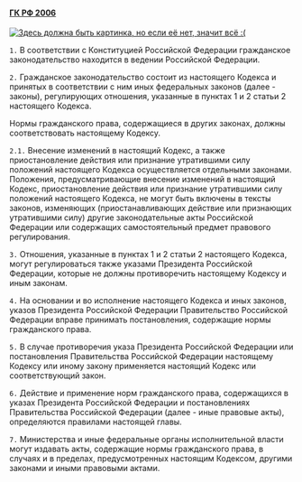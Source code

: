#### [ГК РФ 2006](https://lalawland.github.io/eurasia/russia/civil)

[![Здесь должна быть картинка, но если её нет, значит всё :(](https://sreda24.ru/media/k2/items/cache/22265d513e332f95b5c369bb043b31d8_XL.jpg)](https://sreda24.ru/media/k2/items/cache/22265d513e332f95b5c369bb043b31d8_XL.jpg)

`1.` В соответствии с Конституцией Российской Федерации гражданское законодательство находится в ведении Российской Федерации.

`2.` Гражданское законодательство состоит из настоящего Кодекса и принятых в соответствии с ним иных федеральных законов (далее - законы), регулирующих отношения, указанные в пунктах 1 и 2 статьи 2 настоящего Кодекса.

Нормы гражданского права, содержащиеся в других законах, должны соответствовать настоящему Кодексу.

`2.1.` Внесение изменений в настоящий Кодекс, а также приостановление действия или признание утратившими силу положений настоящего Кодекса осуществляется отдельными законами. Положения, предусматривающие внесение изменений в настоящий Кодекс, приостановление действия или признание утратившими силу положений настоящего Кодекса, не могут быть включены в тексты законов, изменяющих (приостанавливающих действие или признающих утратившими силу) другие законодательные акты Российской Федерации или содержащих самостоятельный предмет правового регулирования.

`3.` Отношения, указанные в пунктах 1 и 2 статьи 2 настоящего Кодекса, могут регулироваться также указами Президента Российской Федерации, которые не должны противоречить настоящему Кодексу и иным законам.

`4.` На основании и во исполнение настоящего Кодекса и иных законов, указов Президента Российской Федерации Правительство Российской Федерации вправе принимать постановления, содержащие нормы гражданского права.

`5.` В случае противоречия указа Президента Российской Федерации или постановления Правительства Российской Федерации настоящему Кодексу или иному закону применяется настоящий Кодекс или соответствующий закон.

`6.` Действие и применение норм гражданского права, содержащихся в указах Президента Российской Федерации и постановлениях Правительства Российской Федерации (далее - иные правовые акты), определяются правилами настоящей главы.

`7.` Министерства и иные федеральные органы исполнительной власти могут издавать акты, содержащие нормы гражданского права, в случаях и в пределах, предусмотренных настоящим Кодексом, другими законами и иными правовыми актами.
